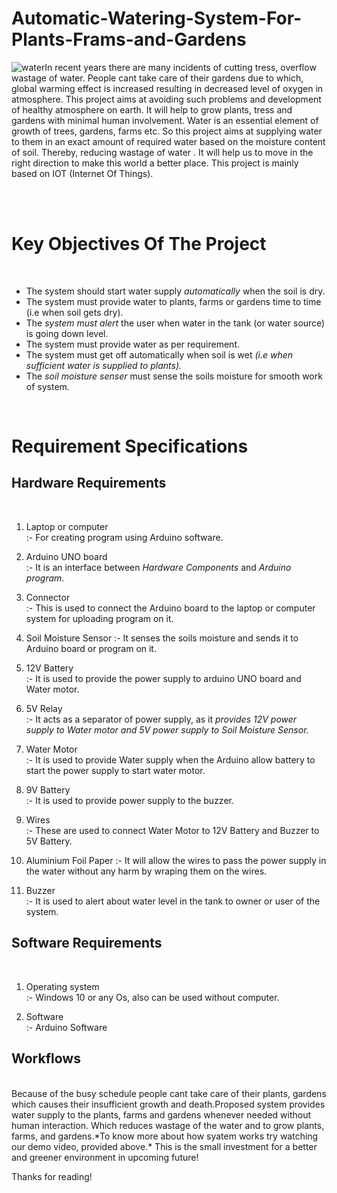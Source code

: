 # Automatic-Watering-System-For-Plants-Frams-and-Gardens

 ![water](https://user-images.githubusercontent.com/69461207/90009784-55394380-dcbc-11ea-87be-447b9438f78b.jpeg)In recent years there are many incidents of cutting tress, overflow wastage of water. People cant take care of their gardens due to which, global warming effect is increased resulting in decreased level of oxygen in atmosphere. 
This project aims at avoiding such problems and development of healthy atmosphere on earth. It will help to grow plants, tress and gardens with minimal human involvement. Water is an essential element of growth of trees, gardens, farms etc. So this project aims at supplying water to them in an exact amount of required water based on the moisture content of soil.
Thereby, reducing wastage of water . It will help us to move in the right direction to make this world a better place. This project is mainly based on IOT (Internet Of Things).

<br />
<br />

# Key Objectives Of The Project

<br />

  - The system should start water supply *automatically* when the soil is dry.
  - The system must provide water to plants, farms or gardens time to time (i.e when soil gets dry).
  - The *system must alert* the user when water in the tank (or water source) is going down level.
  - The system must provide water as per requirement.
  - The system must get off automatically when soil is wet *(i.e when sufficient water is supplied to plants).*
  - The *soil moisture senser* must sense the soils moisture for smooth work of system.


<br />

# Requirement Specifications 


## Hardware Requirements

<br />

 1. Laptop or computer   
 :- For creating program using Arduino software.<br /> 
 
 2. Arduino UNO board    
 :- It is an interface between *Hardware Components* and *Arduino program*.<br />
 
 3. Connector            
 :- This is used to connect the Arduino board to the laptop or computer system for uploading program on it.<br />
 
 4. Soil Moisture Sensor 
 :- It senses the soils moisture and sends it to Arduino board or program on it.<br />
 
 5. 12V Battery          
 :- It is used to provide the power supply to arduino UNO board and Water motor.<br />
 
 6. 5V Relay             
     :- It acts as a separator of power supply, as it *provides 12V power supply to Water motor and 5V power supply to Soil Moisture Sensor.*<br />
     
 7. Water Motor       
     :- It is used to provide Water supply when the Arduino allow battery to start the power supply to start water motor.<br />
     
 8. 9V Battery           
     :- It is used to provide power supply to the buzzer.<br />
     
 9. Wires                
     :- These are used to connect Water Motor to 12V Battery and Buzzer to 5V Battery.<br />
     
 10. Aluminium Foil Paper 
     :- It will allow the wires to pass the power supply in the water without any harm by wraping them on the wires.<br />
     
 11. Buzzer             
     :- It is used to alert about water level in the tank to owner or user of the system.<br />
     
 
## Software Requirements 
 
<br /> 

 1. Operating system    
     :- Windows 10 or any Os, also can be used without computer.<br />
     
 2. Software            
     :- Arduino Software<br />

## Workflows

<br /> 
Because of the busy schedule people cant take care of their plants, gardens which causes their insufficient growth and death.Proposed system provides water supply to the plants, farms and gardens whenever needed without human interaction. Which reduces wastage of the water and to grow plants, farms, and gardens.*To know more about how syatem works try watching our demo video, provided above.* This is the small investment for a better and greener environment in upcoming future!


Thanks for reading!
